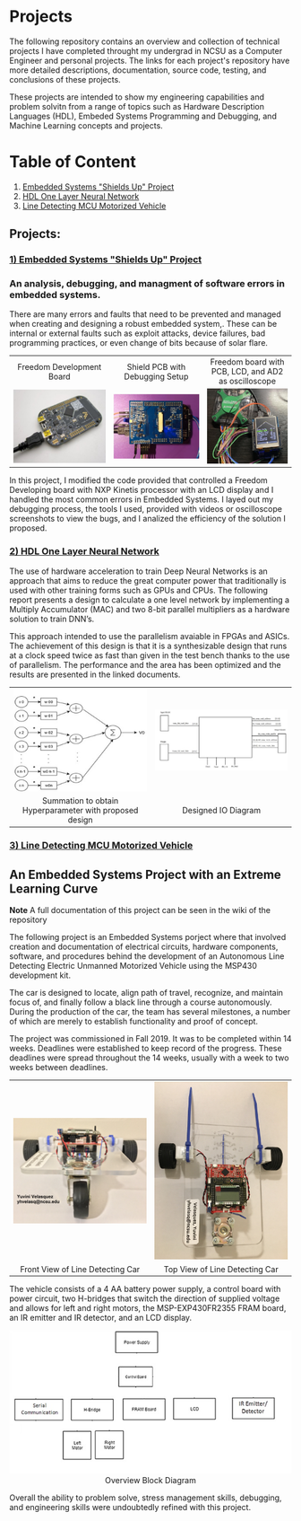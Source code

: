 # **Projects**

The following repository contains an overview and collection of technical projects I have completed throught my undergrad in NCSU as a Computer Engineer and personal projects. The links for each project's repository have more detailed descriptions, documentation, source code, testing, and conclusions of these projects.

These projects are intended to show my engineering capabilities and problem solvitn from a range of topics such as Hardware Description Languages (HDL), Embeded Systems Programming and Debugging, and Machine Learning concepts and projects.

# Table of Content
1. [Embedded Systems "Shields Up" Project](#project1)
2. [HDL One Layer Neural Network](#hdlproject)
3. [Line Detecting MCU Motorized Vehicle](#mcuproject)

## **Projects:**

### **[1) Embedded Systems "Shields Up" Project ](https://github.com/YuviniVelasquez/embedded_systems_shields_up.git)** <a name="project1"></a>

### An analysis, debugging, and managment of software errors in embedded systems.

 There are many errors and faults that need to be prevented and managed when creating and designing a robust embedded system,. These can be internal or external faults such as exploit attacks, device failures, bad programming practices, or even change of bits because of solar flare.

<table>
  <tr style="text-align:center">
    <td>Freedom Development Board</td>
     <td>Shield PCB with Debugging Setup</td>
     <td>Freedom board with PCB, LCD, and AD2 as oscilloscope</td>
  </tr>
  <tr>
    <td><img src="images/freedom_developmen_board.jpg" width=450></td>
    <td><img src="images/shield_pcb_debugging_setup.jpg" width=450 ></td>
    <td><img src="images/board_with_LDC.jpg" width=270 ></td>
  </tr>
 </table>

In this project, I modified the code provided that controlled a Freedom Developing board with NXP Kinetis processor with an LCD display and I handled the most common errors in Embedded Systems. I layed out my debugging process, the tools I used, provided with videos or oscilloscope screenshots to view the bugs, and I analized the efficiency of the solution I proposed.

### **[2) HDL One Layer Neural Network ](https://github.com/YuviniVelasquez/hdl_one_layer_neural_network.git)** <a name="hdlproject"></a>

The use of hardware acceleration to train Deep Neural Networks is an approach that aims to reduce the great computer power that traditionally is used with other training forms such as GPUs and CPUs. The following report presents a design to calculate a one level network by implementing a Multiply Accumulator (MAC) and two 8-bit parallel multipliers as a hardware solution to train DNN’s.

This approach intended to use the parallelism avaiable in FPGAs and ASICs. 
The achievement of this design is that it is a synthesizable design that runs at a clock speed twice as fast than given in the test bench thanks to the use of parallelism. The performance and the area has been optimized and the results are presented in the linked documents.


<table>
  <tr>
    <td><img src="Images/summation.jpg" width=400></td>
    <td><img src="Images/oi_diagram.jpg" width=450 ></td>
  </tr>
  <tr style="text-align:center">
    <td>Summation to obtain Hyperparameter with proposed design</td>
    <td>Designed IO Diagram</td>
  </tr>
 </table>

### **[3) Line Detecting MCU Motorized Vehicle ](https://github.com/YuviniVelasquez/line_detecting_mcu_motorized_vehicle.git)** <a name="mcuproject"></a>
## An Embedded Systems Project with an Extreme Learning Curve

**Note** A full documentation of this project can be seen in the wiki of the repository

The following project is an Embedded Systems porject where that involved creation and documentation of electrical circuits, hardware components, software, and procedures behind the development of an Autonomous Line Detecting Electric Unmanned Motorized Vehicle using the MSP430 development kit. 

The car is designed to locate, align path of travel, recognize, and maintain focus of, and finally follow a black line through a course autonomously.  During the production of the car, the team has several milestones, a number of which are merely to establish functionality and proof of concept.

The project was commissioned in Fall 2019. It was to be completed within 14 weeks. Deadlines were established to keep record of the progress. These deadlines were spread throughout the 14 weeks, usually with a week to two weeks between deadlines. 

<table>
  <tr>
    <td><img src="images/IMG_5400.jpg" width=450></td>
    <td><img src="images/IMG_5403.jpg" width=450 ></td>
  </tr>
  <tr style="text-align:center">
    <td>Front View of Line Detecting Car</td>
    <td>Top View of Line Detecting Car</td>
  </tr>
 </table>

The vehicle consists of a 4 AA battery power supply, a control board with power circuit, two H-bridges that switch the direction of supplied voltage and allows for left and right motors, the MSP-EXP430FR2355 FRAM board, an IR emitter and IR detector, and an LCD display.

<div style="text-align:center"><img src="images/overview.jpg"/></div>
<div style="text-align:center">Overview Block Diagram</div>

 Overall the ability to problem solve, stress management skills, debugging, and engineering skills were undoubtedly refined with this project.

